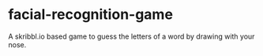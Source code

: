 # facial-recognition-game
A skribbl.io based game to guess the letters of a word by drawing with your nose.

